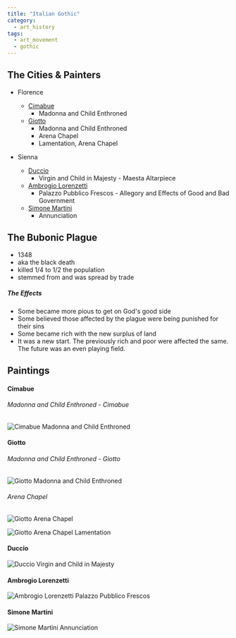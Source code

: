 ```yaml
---
title: "Italian Gothic"
category: 
  - art_history
tags: 
  - art_movement
  - gothic
---
```


## The Cities & Painters

* Florence
  * [Cimabue](#Cimabue)
    * Madonna and Child Enthroned
  * [Giotto](#Giotto)
    * Madonna and Child Enthroned
    * Arena Chapel
    * Lamentation, Arena Chapel
    
* Sienna
  * [Duccio](#Duccio)
    * Virgin and Child in Majesty - Maesta Altarpiece
  * [Ambrogio Lorenzetti](#Ambrogio) 
    * Palazzo Pubblico Frescos - Allegory and Effects of Good and Bad Government
  * [Simone Martini](#Simone)
    * Annunciation
    
## The Bubonic Plague
* 1348
* aka the black death
* killed 1/4 to 1/2 the population
* stemmed from and was spread by trade
##### The Effects
* Some became more pious to get on God's good side
* Some believed those affected by the plague were being punished for their sins
* Some became rich with the new surplus of land 
* It was a new start. The previously rich and poor were affected the same. The future was an even playing field. 


## Paintings
#### Cimabue
###### Madonna and Child Enthroned - Cimabue
![Cimabue Madonna and Child Enthroned](https://smarthistory.org/wp-content/uploads/2019/03/CimabueTrinitaCroppedSm.jpg "Cimabue - Madonna and Child Enthroned")

#### Giotto
###### Madonna and Child Enthroned - Giotto
![Giotto Madonna and Child Enthroned](http://www.travelingintuscany.com/images/art/giotto/ognissantimadonna700.jpg "Giotto - Madonna and Child Enthroned")

###### Arena Chapel

![Giotto Arena Chapel](https://sites.google.com/site/adairarthistory/_/rsrc/1487600272497/iii-early-europe-and-colonial-americas/63-arena-scrovegni-chapel-including-lamentation/114200.jpg "Giotto - Arena Chapel")

![Giotto Arena Chapel Lamentation](https://upload.wikimedia.org/wikipedia/commons/3/3a/Giotto_-_Scrovegni_-_-36-_-_Lamentation_%28The_Mourning_of_Christ%29_adj.jpg "Giotto - Arena Chapel, Lamentation")

#### Duccio
![Duccio Virgin and Child in Majesty](https://upload.wikimedia.org/wikipedia/commons/f/f0/Duccio_maesta1021.jpg "Duccio - Virgin and Child in Majesty / Maesta Altarpiece
")

#### Ambrogio Lorenzetti
![Ambrogio Lorenzetti Palazzo Pubblico Frescos ](https://i.pinimg.com/originals/f8/dd/ba/f8ddba59493898ca1f94c7dcae37e7eb.jpg "Ambrogio Lorenzetti - Palazzo Pubblico Frescos - Allegory and Effects of Good and Bad Government")


#### Simone Martini
![Simone Martini Annunciation ](https://images.uffizi.it/production/attachments/1576847910908083-02-simone-martini.jpg?ixlib=rails-2.1.3&w=1200&h=800&fit=clip&crop=center&fm=pjpg&auto=compress "Simone Martini - Annunciation ")
